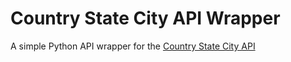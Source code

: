 # Country State City API Wrapper

A simple Python API wrapper for the [Country State City API](https://countrystatecity.in/) 